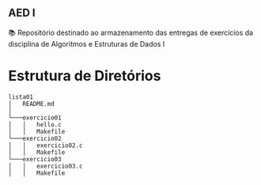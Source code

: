 ## AED I

📚 Repositório destinado ao armazenamento das entregas de exercícios da disciplina de Algoritmos e Estruturas de Dados I

# Estrutura de Diretórios


```
lista01
│   README.md
│
└───exercicio01
│   │   hello.c
│   │   Makefile
└───exercicio02
│   │   exercicio02.c
│   │   Makefile
└───exercicio03
│   │   exercicio03.c
│   │   Makefile
```
